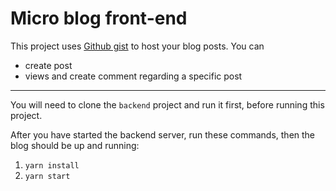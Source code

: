 # Micro blog front-end

This project uses [Github gist](https://gist.github.com) to host your blog posts. You can
- create post
- views and create comment regarding a specific post
***

You will need to clone the `backend` project and run it first, before running this project.

After you have started the backend server, run these commands, then the blog should be up and running:
1. `yarn install`
2. `yarn start`
